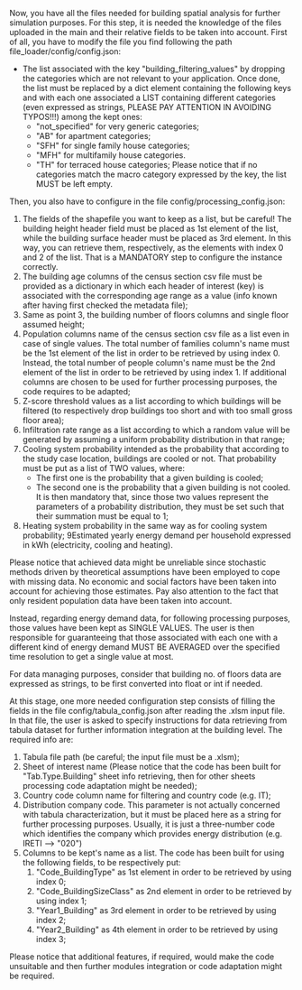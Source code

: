 Now, you have all the files needed for building spatial analysis for further simulation purposes.
For this step, it is needed the knowledge of the files uploaded in the main and their relative fields to be taken into account.
First of all, you have to modify the file you find following the path file_loader/config/config.json: 

- The list associated with the key "building_filtering_values" by dropping the categories which are not relevant to your application.
Once done, the list must be replaced by a dict element containing the following keys and with each one associated a LIST containing different categories (even expressed as strings, PLEASE PAY ATTENTION IN AVOIDING TYPOS!!!) among the kept ones:
  - "not_specified" for very generic categories;
  - "AB" for apartment categories;
  - "SFH" for single family house categories;
  - "MFH" for multifamily house categories.
  - "TH" for terraced house categories;
Please notice that if no categories match the macro category expressed by the key, the list MUST be left empty.

Then, you also have to configure in the file config/processing_config.json:

1) The fields of the shapefile you want to keep as a list, but be careful! 
The building height header field must be placed as 1st element of the list, while the building surface header must be placed as 3rd element.
In this way, you can retrieve them, respectively, as the elements with index 0 and 2 of the list.
That is a MANDATORY step to configure the instance correctly.
2) The building age columns of the census section csv file must be provided as a dictionary in which each header of interest (key) is associated with the corresponding age range as a value (info known after having first checked the metadata file); 
3) Same as point 3, the building number of floors columns and single floor assumed height;
4) Population columns name of the census section csv file as a list even in case of single values. 
The total number of families column's name must be the 1st element of the list in order to be retrieved by using index 0.
Instead, the total number of people column's name must be the 2nd element of the list in order to be retrieved by using index 1.
If additional columns are chosen to be used for further processing purposes, the code requires to be adapted;
5) Z-score threshold values as a list according to which buildings will be filtered (to respectively drop buildings too short and with too small gross floor area);
6) Infiltration rate range as a list according to which a random value will be generated by assuming a uniform probability distribution in that range;
7) Cooling system probability intended as the probability that according to the study case location, buildings are cooled or not.
That probability must be put as a list of TWO values, where:
   - The first one is the probability that a given building is cooled;
   - The second one is the probability that a given building is not cooled.
It is then mandatory that, since those two values represent the parameters of a probability distribution, they must be set such that their summation must be equal to 1;
8) Heating system probability in the same way as for cooling system probability;
9Estimated yearly energy demand per household expressed in kWh (electricity, cooling and heating).

Please notice that achieved data might be unreliable since stochastic methods driven by theoretical assumptions have been employed to cope with missing data.
No economic and social factors have been taken into account for achieving those estimates.
Pay also attention to the fact that only resident population data have been taken into account.

Instead, regarding energy demand data, for following processing purposes, those values have been kept as SINGLE VALUES. 
The user is then responsible for guaranteeing that those associated with each one with a different kind of energy demand MUST BE AVERAGED 
over the specified time resolution to get a single value at most.

For data managing purposes, consider that building no. of floors data are expressed as strings, to be first converted into float or int if needed. 

At this stage, one more needed configuration step consists of filling the fields in the file config/tabula_config.json after reading the .xlsm input file.
In that file, the user is asked to specify instructions for data retrieving from tabula dataset for further information integration at the building level.
The required info are:

1) Tabula file path (be careful; the input file must be a .xlsm);
2) Sheet of interest name (Please notice that the code has been built for "Tab.Type.Building" sheet info retrieving, then for other sheets processing code adaptation might be needed);
3) Country code column name for filtering and country code (e.g. IT);
4) Distribution company code. This parameter is not actually concerned with tabula characterization, but it must be placed here as a string for further processing purposes. 
Usually, it is just a three-number code which identifies the company which provides energy distribution (e.g. IRETI --> "020")
5) Columns to be kept's name as a list. The code has been built for using the following fields, to be respectively put:
   1) "Code_BuildingType" as 1st element in order to be retrieved by using index 0;
   2) "Code_BuildingSizeClass" as 2nd element in order to be retrieved by using index 1;
   3) "Year1_Building" as 3rd element in order to be retrieved by using index 2;
   4) "Year2_Building" as 4th element in order to be retrieved by using index 3;

Please notice that additional features, if required, would make the code unsuitable and then further modules integration or code adaptation might be required.


